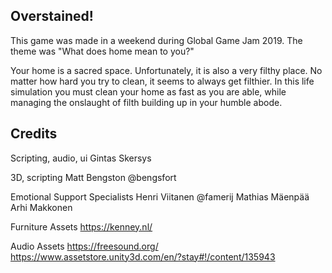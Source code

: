 ## Overstained!

This game was made in a weekend during Global Game Jam 2019. The theme was "What does home mean to you?"

Your home is a sacred space. Unfortunately, it is also a very filthy place. No matter how hard you try to clean, it seems to always get filthier. In this life simulation you must clean your home as fast as you are able, while managing the onslaught of filth building up in your humble abode.

## Credits
Scripting, audio, ui
Gintas Skersys

3D, scripting
Matt Bengston @bengsfort

Emotional Support Specialists
Henri Viitanen @famerij
Mathias Mäenpää
Arhi Makkonen

Furniture Assets
https://kenney.nl/

Audio Assets
https://freesound.org/
https://www.assetstore.unity3d.com/en/?stay#!/content/135943
